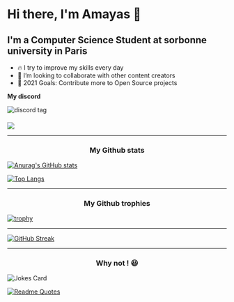 # Hi there, I'm Amayas 👋

## I'm a Computer Science Student at sorbonne university in Paris

- 🔥 I try to improve my skills every day
- 🌱 I’m looking to collaborate with other content creators
- 🥅 2021 Goals: Contribute more to Open Source projects

**My discord**

<img alt="discord tag" src='https://discord.c99.nl/widget/theme-2/640319226061520908.png' />

####

![](https://komarev.com/ghpvc/?username=Amayas29)

---

<h3 align="center">My Github stats</h3>

[![Anurag's GitHub stats](https://github-readme-stats.vercel.app/api?username=Amayas29&count_private=true&show_icons=true&theme=nord&custom_title=Amayas's+GitHub+Stats&include_all_commits=true)](https://github.com/anuraghazra/github-readme-stats)


[![Top Langs](https://github-readme-stats.vercel.app/api/top-langs/?username=Amayas29&show_icons=true&theme=nord&layout=compact&langs_count=10&custom_title=Most+used+languages&card_width=400)](https://github.com/anuraghazra/github-readme-stats)


---

<h3 align="center">My Github trophies</h3>


[![trophy](https://github-profile-trophy.vercel.app/?username=Amayas29&column=3&margin-w=15&margin-h=15&theme=onedark)](https://github.com/ryo-ma/github-profile-trophy)

---

[![GitHub Streak](http://github-readme-streak-stats.herokuapp.com?user=Amayas29&theme=dark)](https://git.io/streak-stats)

---

<h3 align="center">Why not ! 😆</h3>

![Jokes Card](https://readme-jokes.vercel.app/api)

[![Readme Quotes](https://quotes-github-readme.vercel.app/api?type=horizontal)](https://github.com/piyushsuthar/github-readme-quotes)
